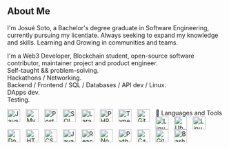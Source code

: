 
<h2>About Me</h2>
<p>I'm Josué Soto, a Bachelor's degree graduate in Software Engineering, currently pursuing my licentiate. Always seeking to expand my knowledge and skills. Learning and Growing in communities and teams.</p>

<ul style="list-style-type: none; padding: 0;">
  <li>I'm a Web3 Developer, Blockchain student, open-source software contributor, maintainer project and product engineer.</li>
    <li>Self-taught && problem-solving.</li>
    <li>Hackathons / Networking.</li>
    <li>Backend / Frontend / SQL / Databases / API dev / Linux.</li>
    <li>DApps dev.</li>
    <li>Testing.</li>
</ul>
 🧰 Languages and Tools
 
<img align="left" alt="Java" width="30px" style="padding-right:10px;" src="https://cdn.jsdelivr.net/gh/devicons/devicon/icons/java/java-original.svg"/>
<img align="left" alt="MySQL" width="30px" style="padding-right:10px;" src="https://cdn.jsdelivr.net/gh/devicons/devicon/icons/mysql/mysql-original.svg"/>
<img align="left" alt="PostgreSQL" width="30px" style="padding-right:10px;" src="https://cdn.jsdelivr.net/gh/devicons/devicon/icons/postgresql/postgresql-original.svg"/>
<img align="left" alt="SQL" width="30px" style="padding-right:10px;" src="https://upload.wikimedia.org/wikipedia/commons/8/87/Sql_data_base_with_logo.png"/>
<img align="left" alt="Laravel" width="30px" style="padding-right:10px;" src="https://cdn.jsdelivr.net/gh/devicons/devicon/icons/laravel/laravel-original.svg"/>
<img align="left" alt="PHP" width="30px" style="padding-right:10px;" src="https://cdn.jsdelivr.net/gh/devicons/devicon/icons/php/php-original.svg"/>
<img align="left" alt="TypeScript" width="30px" style="padding-right:10px;" src="https://cdn.jsdelivr.net/gh/devicons/devicon/icons/typescript/typescript-plain.svg" />
<img align="left" alt="Git" width="30px" style="padding-right:10px;" src="https://cdn.jsdelivr.net/gh/devicons/devicon/icons/git/git-original.svg" />
<img align="left" alt="Linux" width="30px" style="padding-right:10px;" src="https://cdn.jsdelivr.net/gh/devicons/devicon/icons/linux/linux-original.svg" />
<img align="left" alt="Ubuntu" width="30px" style="padding-right:10px;" src="https://cdn.jsdelivr.net/gh/devicons/devicon/icons/ubuntu/ubuntu-plain.svg" />
<img align="left" alt="Linux Mint" width="30px" style="padding-right:10px;" src="https://upload.wikimedia.org/wikipedia/commons/3/3f/Linux_Mint_logo_without_wordmark.svg" />
<img align="left" alt="Docker" width="30px" style="padding-right:10px;" src="https://cdn.jsdelivr.net/gh/devicons/devicon/icons/docker/docker-original.svg" />
<img align="left" alt="HTML" width="30px" style="padding-right:10px;" src="https://cdn.jsdelivr.net/gh/devicons/devicon/icons/html5/html5-plain.svg" />
<img align="left" alt="CSS" width="30px" style="padding-right:10px;" src="https://cdn.jsdelivr.net/gh/devicons/devicon/icons/css3/css3-plain.svg" />
<img align="left" alt="JavaScript" width="30px" style="padding-right:10px;" src="https://cdn.jsdelivr.net/gh/devicons/devicon/icons/javascript/javascript-plain.svg" />
<img align="left" alt="React" width="30px" style="padding-right:10px;" src="https://cdn.jsdelivr.net/gh/devicons/devicon/icons/react/react-original.svg" />
<img align="left" alt="NodeJS" width="30px" style="padding-right:10px;" src="https://cdn.jsdelivr.net/gh/devicons/devicon/icons/nodejs/nodejs-original.svg" />
<img align="left" alt="Python" width="30px" style="padding-right:10px;" src="https://cdn.jsdelivr.net/gh/devicons/devicon/icons/python/python-plain.svg" />
<img align="left" alt="C++" width="30px" style="padding-right:10px;" src="https://cdn.jsdelivr.net/gh/devicons/devicon/icons/cplusplus/cplusplus-line.svg" />
<img align="left" alt="GitHub" width="30px" style="padding-right:10px;" src="https://cdn.jsdelivr.net/gh/devicons/devicon/icons/github/github-original.svg" />
<img align="left" alt="Bash" width="30px" style="padding-right:10px;" src="https://cdn.jsdelivr.net/gh/devicons/devicon/icons/bash/bash-original.svg" />
<br />
 
 

